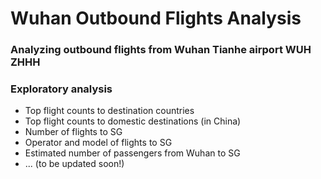 # Wuhan Outbound Flights Analysis
### Analyzing outbound flights from Wuhan Tianhe airport WUH ZHHH

### Exploratory analysis
- Top flight counts to destination countries
- Top flight counts to domestic destinations (in China)
- Number of flights to SG
- Operator and model of flights to SG
- Estimated number of passengers from Wuhan to SG
- ... (to be updated soon!)
